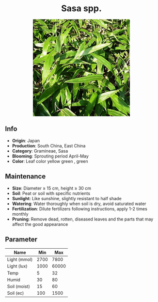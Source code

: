 <h1 align='center'>Sasa spp.</h1>
<p align="center">
    <img 
        align='center'
        width='320'
        src="../images/sasa spp.png" 
        alt='Sasa spp.' />
</p>

## Info

 - **Origin**: Japan
 - **Production**: South China, East China
 - **Category**: Gramineae, Sasa
 - **Blooming**: Sprouting period April-May
 - **Color**: Leaf color yellow green , green

## Maintenance

 - **Size**: Diameter ≥ 15 cm, height ≥ 30 cm
 - **Soil**: Peat or soil with specific nutrients
 - **Sunlight**: Like sunshine, slightly resistant to half shade
 - **Watering**: Water thoroughly when soil is dry, avoid saturated water
 - **Fertilization**: Dilute fertilizers following instructions, apply 1-2 times monthly
 - **Pruning**: Remove dead, rotten, diseased leaves and the parts that may affect the good appearance

## Parameter

| Name         | Min  | Max   |
|--------------|------|-------|
| Light (mmol) | 2700 | 7800  |
| Light (lux)  | 1000 | 60000 |
| Temp         | 5    | 32    |
| Humid        | 30   | 80    |
| Soil (moist) | 15   | 60    |
| Soil (ec)    | 100  | 1500  |